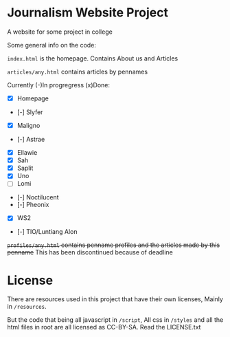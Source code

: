 # Journalism Website Project
A website for some project in college

Some general info on the code:

`index.html` is the homepage. Contains About us and Articles

`articles/any.html` contains articles by pennames

Currently (-)In progregress (x)Done:
- [x] Homepage 
- [-] Slyfer
- [x] Maligno
- [-] Astrae
- [x] Ellawie
- [x] Sah
- [x] Saplit
- [x] Uno
- [ ] Lomi
- [-] Noctilucent
- [-] Pheonix
- [x] WS2
- [-] TIO/Luntiang Alon

~~`profiles/any.html` contains penname profiles and the articles made by this penname~~ This has been discontinued because of deadline

# License
There are resources used in this project that have their own licenses, Mainly in `/resources`.

But the code that being all javascript in `/script`, All css in `/styles` and all the html files in root are all licensed as CC-BY-SA. Read the LICENSE.txt